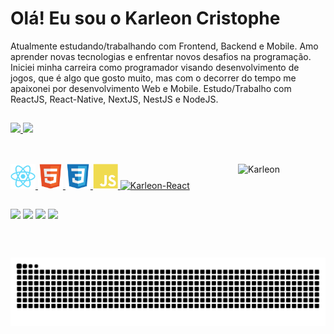 # Olá! Eu sou o Karleon Cristophe

  <div width="100%">
      <p>
Atualmente estudando/trabalhando com Frontend, Backend e Mobile. Amo aprender novas tecnologias e enfrentar novos desafios na programação. Iniciei minha carreira como programador visando desenvolvimento de jogos, que é algo que gosto muito, mas com o decorrer do tempo me apaixonei por desenvolvimento Web e Mobile. Estudo/Trabalho com ReactJS, React-Native, NextJS, NestJS e NodeJS.
      </p>
</div>   

  ##
  <div width="100%">
  <a href="https://github.com/karleoncristophe">
    <img height="190em"  src="https://github-readme-stats.vercel.app/api?username=karleoncristophe&show_icons=true&theme=radical&include_all_commits=true&count_private=true"/>
  <img height="190em" src="https://github-readme-stats.vercel.app/api/top-langs/?username=karleoncristophe&layout=compact&langs_count=16&theme=radical"/>
</div>
 
 
  ##
 
 <div style="display: inline_block"><br> 
   <img alt="Karleon-React" height="40" width="40" src="https://raw.githubusercontent.com/devicons/devicon/master/icons/react/react-original.svg">
   <img  alt="Karleon-HTML" height="40" width="40" src="https://raw.githubusercontent.com/devicons/devicon/master/icons/html5/html5-original.svg">
   <img  alt="Karleon-CSS" height="40" width="40" src="https://raw.githubusercontent.com/devicons/devicon/master/icons/css3/css3-original.svg">
   <img alt="Karleon-Js" height="40" width="40" src="https://raw.githubusercontent.com/devicons/devicon/master/icons/javascript/javascript-plain.svg">
   <img  alt="Karleon-React"  height="40" width="40" src='https://cdn.iconscout.com/icon/free/png-512/node-js-1174925.png'>
   <img align="right" height="150" width="140" alt="Karleon" src="https://www.bluebus.com.br/wp-content/uploads/2015/05/giphy.gif">
</div>  
 
  ##
 
<div>   
   <a href="https://www.karleoncristophe.com.br" target="_blank"><img src="https://img.shields.io/badge/Website-3b5998?style=flat-square&logo=google-chrome&logoColor=white" target="_blank"  height="28em" ></a>
  <a href="https://www.instagram.com/karleoncristophe/" target="_blank"><img src="https://img.shields.io/badge/-Instagram-%23E4405F?style=for-the-badge&logo=instagram&logoColor=white" target="_blank"></a>
  <a href ="https://t.me/karleoncristophe"><img src="https://img.shields.io/badge/Telegram-2CA5E0?style=for-the-badge&logo=telegram&logoColor=white" target="_blank"></a> 
   <a href ="https://twitter.com/karleoncris"><img src="https://img.shields.io/badge/Twitter-1DA1F2?style=for-the-badge&logo=twitter&logoColor=white" target="_blank"></a> 
 
  ![Snake animation](https://github.com/karleoncristophe/karleoncristophe/blob/output/github-contribution-grid-snake.svg) 
</div>

  
